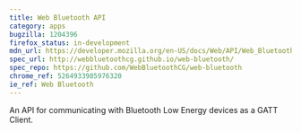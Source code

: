 ```yaml
---
title: Web Bluetooth API
category: apps
bugzilla: 1204396
firefox_status: in-development
mdn_url: https://developer.mozilla.org/en-US/docs/Web/API/Web_Bluetooth_API
spec_url: http://webbluetoothcg.github.io/web-bluetooth/
spec_repo: https://github.com/WebBluetoothCG/web-bluetooth
chrome_ref: 5264933985976320
ie_ref: Web Bluetooth
---
```


An API for communicating with Bluetooth Low Energy devices as a GATT Client.
